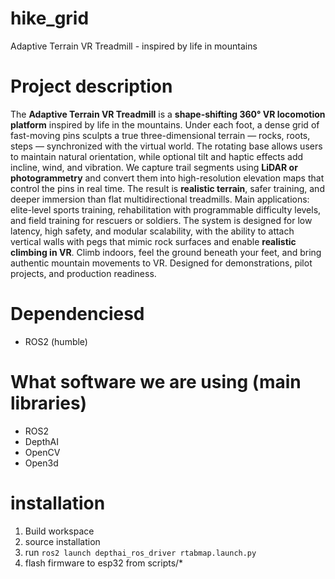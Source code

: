# hike_grid

Adaptive Terrain VR Treadmill - inspired by life in mountains

# Project description

The **Adaptive Terrain VR Treadmill** is a **shape-shifting 360° VR locomotion platform** inspired by life in the mountains. Under each foot, a dense grid of fast-moving pins sculpts a true three-dimensional terrain — rocks, roots, steps — synchronized with the virtual world. The rotating base allows users to maintain natural orientation, while optional tilt and haptic effects add incline, wind, and vibration. We capture trail segments using **LiDAR or photogrammetry** and convert them into high-resolution elevation maps that control the pins in real time. The result is **realistic terrain**, safer training, and deeper immersion than flat multidirectional treadmills. Main applications: elite-level sports training, rehabilitation with programmable difficulty levels, and field training for rescuers or soldiers. The system is designed for low latency, high safety, and modular scalability, with the ability to attach vertical walls with pegs that mimic rock surfaces and enable **realistic climbing in VR**. Climb indoors, feel the ground beneath your feet, and bring authentic mountain movements to VR. Designed for demonstrations, pilot projects, and production readiness.

# Dependenciesd

- ROS2 (humble)

# What software we are using (main libraries)

- ROS2
- DepthAI
- OpenCV
- Open3d

# installation

1. Build workspace
2. source installation
3. run `ros2 launch depthai_ros_driver rtabmap.launch.py`
4. flash firmware to esp32 from scripts/*